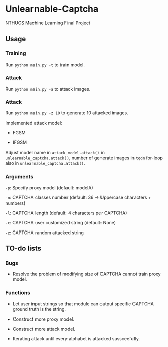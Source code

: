 # Unlearnable-Captcha
NTHUCS Machine Learning Final Project 

## Usage

### Training
Run `python main.py -t` to train model.

### Attack
Run `python main.py -a` to attack images.

### Attack
Run `python main.py -z 10` to generate 10 attacked images.

Implemented attack model:

* FGSM

* IFGSM

Adjust model name in `attack_model.attack()` in `unlearnable_captcha.attack()`, number of generate images in `tqdm` for-loop also in `unlearnable_captcha.attack()`.


### Arguments

`-p`: Specify proxy model (default: modelA)

`-n`: CAPTCHA classes number (default: 36 -> Uppercase characters + numbers)

`-l`: CAPTCHA length (default: 4 characters per CAPTCHA)

`-c`: CAPTCHA user customized string (default: None)

`-z`: CAPTCHA random attacked string 

## TO-do lists

### Bugs
* Resolve the problem of modifying size of CAPTCHA cannot train proxy model.

### Functions
* Let user input strings so that module can output specific CAPTCHA ground truth is the string.

* Construct more proxy model.

* Construct more attack model.

* Iterating attack until every alphabet is attacked sussceefully.
